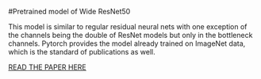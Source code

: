 #Pretrained model of Wide ResNet50

This model is similar to regular residual neural nets with one exception of the channels being the double of ResNet models but only in the bottleneck channels.
Pytorch provides the model already trained on ImageNet data, which is the standard of publications as well.

[READ THE PAPER HERE](https://arxiv.org/pdf/1605.07146.pdf)